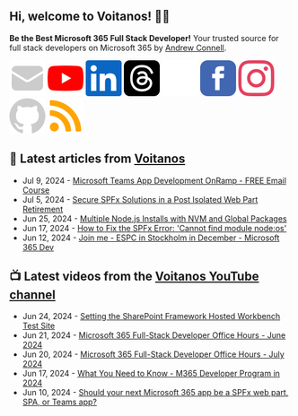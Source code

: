 ## Hi, welcome to Voitanos! 👋🏼

**Be the Best Microsoft 365 Full Stack Developer!** Your trusted source for full stack developers on Microsoft 365 by [Andrew Connell](https://www.voitanos.io/pages/about-andrew).

[![](https://raw.githubusercontent.com/Voitanos/.github/main/images/mail.svg)](https://www.voitanos.io/newsletter) [![](https://raw.githubusercontent.com/Voitanos/.github/main/images/youtube.svg)](http://voitanos.social/youtube) [![](https://raw.githubusercontent.com/Voitanos/.github/main/images/linkedin.svg)](http://voitanos.social/linkedin) [![](https://raw.githubusercontent.com/Voitanos/.github/main/images/threads.svg)](http://voitanos.social/threads) [![](https://raw.githubusercontent.com/Voitanos/.github/main/images/twitter.svg)](http://voitanos.social/twitter) [![](https://raw.githubusercontent.com/Voitanos/.github/main/images/facebook.svg)](http://voitanos.social/facebook) [![](https://raw.githubusercontent.com/Voitanos/.github/main/images/instagram.svg)](http://voitanos.social/instagram) [![](https://raw.githubusercontent.com/Voitanos/.github/main/images/github.svg)](http://voitanos.social/github) [![](https://raw.githubusercontent.com/Voitanos/.github/main/images/rss.svg)](https://www.voitanos.io/blog)

## 📙 Latest articles from [Voitanos](https://www.voitanos.io/blog)
<!-- VOITANOSBLOG-POST-LIST:START -->
- Jul 9, 2024 - [Microsoft Teams App Development OnRamp - FREE Email Course](https://www.voitanos.io/blog/microsoft-teams-appdev-onramp-free-email-course/?utm_medium=rss&utm_source=voitanos.io)
- Jul 5, 2024 - [Secure SPFx Solutions in a Post Isolated Web Part Retirement](https://www.voitanos.io/blog/secure-spfx-solutions-post-domain-isolated-webpart-retirement/?utm_medium=rss&utm_source=voitanos.io)
- Jun 25, 2024 - [Multiple Node.js Installs with NVM and Global Packages](https://www.voitanos.io/blog/multiple-node-installs-nvm-global-packages/?utm_medium=rss&utm_source=voitanos.io)
- Jun 17, 2024 - [How to Fix the SPFx Error: &#39;Cannot find module node:os&#39;](https://www.voitanos.io/blog/fix-spfx-eror-cannot-find-module/?utm_medium=rss&utm_source=voitanos.io)
- Jun 12, 2024 - [Join me - ESPC in Stockholm in December - Microsoft 365 Dev](https://www.voitanos.io/blog/joinme-espc-stockholm-2024/?utm_medium=rss&utm_source=voitanos.io)<!-- VOITANOSBLOG-POST-LIST:END -->

## 📺 Latest videos from the [Voitanos YouTube channel](https://www.youtube.com/voitanosio)
<!-- VOITANOSYOUTUBE-POST-LIST:START -->
- Jun 24, 2024 - [Setting the SharePoint Framework Hosted Workbench Test Site](https://www.youtube.com/watch?v=zgkqeByllp4)
- Jun 21, 2024 - [Microsoft 365 Full-Stack Developer Office Hours - June 2024](https://www.youtube.com/watch?v=rAVxxPlvBw0)
- Jun 20, 2024 - [Microsoft 365 Full-Stack Developer Office Hours - July 2024](https://www.youtube.com/watch?v=ITsrpeAua2g)
- Jun 17, 2024 - [What You Need to Know - M365 Developer Program in 2024](https://www.youtube.com/watch?v=Iq1cnXZW08I)
- Jun 10, 2024 - [Should your next Microsoft 365 app be a SPFx web part, SPA, or Teams app?](https://www.youtube.com/watch?v=CdlFs7CITyE)<!-- VOITANOSYOUTUBE-POST-LIST:END -->
